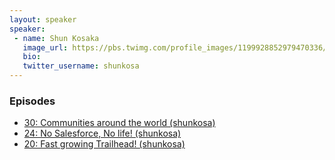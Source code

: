 ```yaml
---
layout: speaker
speaker:
 - name: Shun Kosaka
   image_url: https://pbs.twimg.com/profile_images/1199928852979470336/dtfVVb4f_400x400.jpg
   bio:
   twitter_username: shunkosa
---
```


### Episodes

- [30: Communities around the world (shunkosa)](/030/)
- [24: No Salesforce, No life! (shunkosa)](/024/)
- [20: Fast growing Trailhead! (shunkosa)](/020/)
